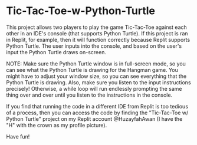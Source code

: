 # Tic-Tac-Toe-w-Python-Turtle

This project allows two players to play the game Tic-Tac-Toe against each other in an IDE's console (that supports Python Turtle). If this project is ran in Replit, for 
example, then it will function correctly because Replit supports Python Turtle. The user inputs into the console, and based on the user's input the Python Turtle draws 
on-screen.

NOTE: Make sure the Python Turtle window is in full-screen mode, so you can see what the Python Turtle is drawing for the Hangman game. You might have to adjust your 
      window size, so you can see everything that the Python Turtle is drawing. Also, make sure you listen to the input instructions precisely! Otherwise, a while loop 
      will run endlessly prompting the same thing over and over until you listen to the instructions in the console.

If you find that running the code in a different IDE from Replit is too tedious of a process, then you can access the code by finding the "Tic-Tac-Toe w/ Python Turtle" 
project on my Replit account @HuzayfahAwan (I have the "H" with the crown as my profile picture).

Have fun!
